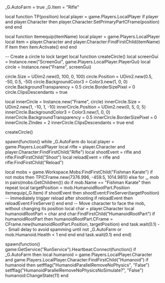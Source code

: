 _G.AutoFarm = true
_G.Item = "Rifle"

local function TP(position)
local player = game.Players.LocalPlayer
if player and player.Character then
player.Character:SetPrimaryPartCFrame(position)
end
end

local function itemequip(itemName)
local player = game.Players.LocalPlayer
local item = player.Character and player.Character:FindFirstChild(itemName)
if item then
item:Activate()
end
end

-- Create a circle to lock target
local function createCircle()
local screenGui = Instance.new("ScreenGui", game.Players.LocalPlayer.PlayerGui)
local circle = Instance.new("Frame", screenGui)

circle.Size = UDim2.new(0, 100, 0, 100)
circle.Position = UDim2.new(0.5, -50, 0.5, -50)
circle.BackgroundColor3 = Color3.new(1, 0, 0)
circle.BackgroundTransparency = 0.5
circle.BorderSizePixel = 0
circle.ClipsDescendants = true

local innerCircle = Instance.new("Frame", circle)
innerCircle.Size = UDim2.new(1, -10, 1, -10)
innerCircle.Position = UDim2.new(0, 5, 0, 5)
innerCircle.BackgroundColor3 = Color3.new(1, 0, 0)
innerCircle.BackgroundTransparency = 0.5
innerCircle.BorderSizePixel = 0
innerCircle.ZIndex = 2
innerCircle.ClipsDescendants = true
end

createCircle()

spawn(function()
while _G.AutoFarm do
local player = game.Players.LocalPlayer
local rifle = player.Character and player.Character:FindFirstChild("Rifle")
local shootEvent = rifle and rifle:FindFirstChild("Shoot")
local reloadEvent = rifle and rifle:FindFirstChild("Reload")

local mobs = game.Workspace.Mobs:FindFirstChild("Fishman Karate")
if not mobs then
TP(CFrame.new(7376.996, -459.5, 1014.981))
else
for _, mob in pairs(mobs:GetChildren()) do
if mob.Name == "Fishman Karate" then
repeat
local targetPosition = mob.HumanoidRootPart.Position
itemequip(_G.Item)
if shootEvent then
shootEvent:FireServer(targetPosition)
-- Immediately trigger reload after shooting
if reloadEvent then reloadEvent:FireServer() end
end
-- Move character to face the mob, without changing its position
local char = player.Character
local humanoidRootPart = char and char:FindFirstChild("HumanoidRootPart")
if humanoidRootPart then
humanoidRootPart.CFrame = CFrame.new(humanoidRootPart.Position, targetPosition)
end
task.wait(0.1) -- Small delay to avoid spamming
until not _G.AutoFarm or mob.Humanoid.Health < 1
end
end
end
task.wait(0.1)
end
end)

spawn(function()
game:GetService("RunService").Heartbeat:Connect(function()
if _G.AutoFarm then
local humanoid = game.Players.LocalPlayer.Character and game.Players.LocalPlayer.Character:FindFirstChild("Humanoid")
if humanoid then
setfflag("HumanoidParallelRemoveNoPhysics", "False")
setfflag("HumanoidParallelRemoveNoPhysicsNoSimulate?", "False")
humanoid:ChangeState(11)
end
